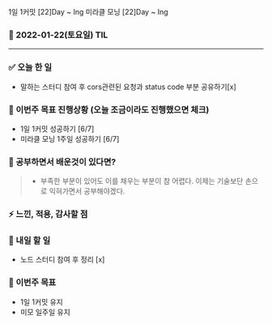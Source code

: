 1일 1커밋 [22]Day ~ Ing
미라클 모닝 [22]Day ~ Ing

### 📆 2022-01-22(토요일) TIL

---

### ✅ 오늘 한 일

- 말하는 스터디 참여 후 cors관련된 요청과 status code 부분 공유하기[x]

### 🐎 이번주 목표 진행상황 (오늘 조금이라도 진행했으면 체크)

- 1일 1커밋 성공하기 [6/7]
- 미라클 모닝 1주일 성공하기 [6/7]

### 🤔 공부하면서 배운것이 있다면?

> - 부족한 부분이 있어도 이를 채우는 부분이 참 어렵다. 이제는 기술보단 손으로 익혀가면서 공부해야겠다.

### ⚡ 느낀, 적용, 감사할 점

### 🚀 내일 할 일

- 노드 스터디 참여 후 정리 [x]

### 🎯 이번주 목표

- 1일 1커밋 유지
- 미모 일주일 유지
